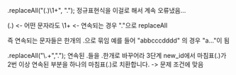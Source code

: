 .replaceAll("(.)\\1+", ".");
정규표현식을 이걸로 해서 계속 오류냈음...

(.) <- 어떤 문자라도
\\1+ <- 연속되는 경우
"."으로 replaceAll

즉 연속되는 문자들은 한개의 .으로 묶임
예를 들어 "abbcccdddd" 의 경우 "a..."이 됨


.replaceAll("\\.+",".");
연속된 .들을 .한개로 바꾸어라
3단계 new_id에서 마침표(.)가 2번 이상 연속된 부분을 하나의 마침표(.)로 치환합니다. -> 문제 조건에 맞음
